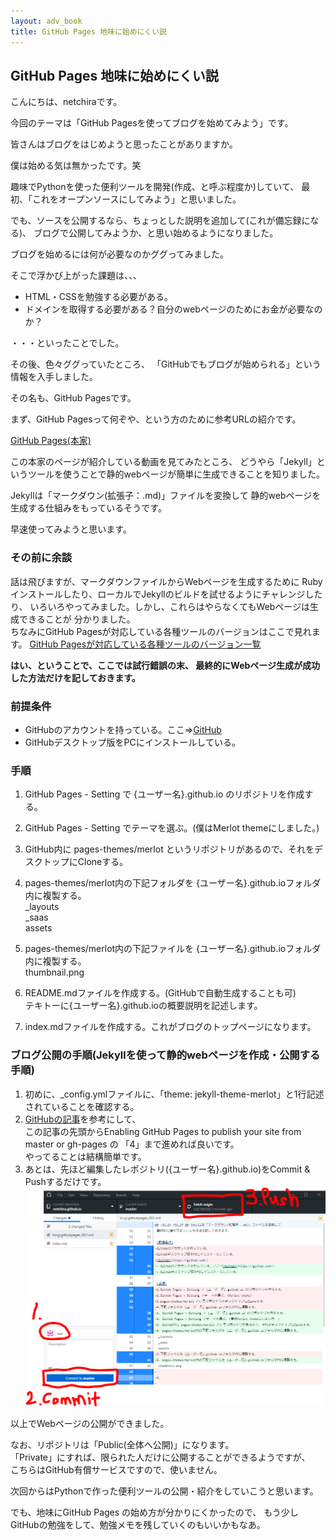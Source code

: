 ```yaml
---
layout: adv_book
title: GitHub Pages 地味に始めにくい説
---
```

## GitHub Pages 地味に始めにくい説

こんにちは、netchiraです。

今回のテーマは「GitHub Pagesを使ってブログを始めてみよう」です。

皆さんはブログをはじめようと思ったことがありますか。

僕は始める気は無かったです。笑

趣味でPythonを使った便利ツールを開発(作成、と呼ぶ程度か)していて、
最初、「これをオープンソースにしてみよう」と思いました。

でも、ソースを公開するなら、ちょっとした説明を追加して(これが備忘録になる)、
ブログで公開してみようか、と思い始めるようになりました。

ブログを始めるには何が必要なのかググってみました。

そこで浮かび上がった課題は、、、

- HTML・CSSを勉強する必要がある。
- ドメインを取得する必要がある？自分のwebページのためにお金が必要なのか？

・・・といったことでした。

その後、色々ググっていたところ、
「GitHubでもブログが始められる」という情報を入手しました。

その名も、GitHub Pagesです。

まず、GitHub Pagesって何ぞや、という方のために参考URLの紹介です。

[GitHub Pages(本家)](https://pages.github.com/)

この本家のページが紹介している動画を見てみたところ、
どうやら「Jekyll」というツールを使うことで静的webページが簡単に生成できることを知りました。

Jekyllは「マークダウン(拡張子：.md)」ファイルを変換して
静的webページを生成する仕組みをもっているそうです。

早速使ってみようと思います。

### その前に余談
話は飛びますが、マークダウンファイルからWebページを生成するために
Ruby インストールしたり、ローカルでJekyllのビルドを試せるようにチャレンジしたり、
いろいろやってみました。しかし、これらはやらなくてもWebページは生成できることが
分かりました。<br>
ちなみにGitHub Pagesが対応している各種ツールのバージョンはここで見れます。
[GitHub Pagesが対応している各種ツールのバージョン一覧](https://pages.github.com/versions/)


**はい、ということで、ここでは試行錯誤の末、
最終的にWebページ生成が成功した方法だけを記しておきます。**

### 前提条件
- GitHubのアカウントを持っている。ここ⇒[GitHub](https://github.com/)
- GitHubデスクトップ版をPCにインストールしている。

### 手順
1. GitHub Pages - Setting で {ユーザー名}.github.io のリポジトリを作成する。<br>

2. GitHub Pages - Setting でテーマを選ぶ。(僕はMerlot themeにしました。)
3. GitHub内に pages-themes/merlot というリポジトリがあるので、それをデスクトップにCloneする。
4. pages-themes/merlot内の下記フォルダを {ユーザー名}.github.ioフォルダ内に複製する。<br>
 _layouts<br> _saas<br> assets<br>
5. pages-themes/merlot内の下記ファイルを {ユーザー名}.github.ioフォルダ内に複製する。<br>
 thumbnail.png
6. README.mdファイルを作成する。(GitHubで自動生成することも可)<br>
テキトーに{ユーザー名}.github.ioの概要説明を記述します。
7. index.mdファイルを作成する。これがブログのトップページになります。

### ブログ公開の手順(Jekyllを使って静的webページを作成・公開する手順)
1. 初めに、_config.ymlファイルに、「theme: jekyll-theme-merlot」と1行記述されていることを確認する。
2. [GitHubの記事](https://help.github.com/articles/configuring-a-publishing-source-for-github-pages/)を参考にして、<br>
この記事の先頭からEnabling GitHub Pages to publish your site from master or gh-pages の 「4」まで進めれば良いです。<br>
やってることは結構簡単です。
3. あとは、先ほど編集したレポジトリ({ユーザー名}.github.io)をCommit & Pushするだけです。<br>
![参考用の画像](picture/GitHub-picture-001.PNG)

以上でWebページの公開ができました。

なお、リポジトリは「Public(全体へ公開)」になります。<br>
「Private」にすれば、限られた人だけに公開することができるようですが、<br>
こちらはGitHub有償サービスですので、使いません。


次回からはPythonで作った便利ツールの公開・紹介をしていこうと思います。

でも、地味にGitHub Pages の始め方が分かりにくかったので、
もう少しGitHubの勉強をして、勉強メモを残していくのもいいかもなあ。

